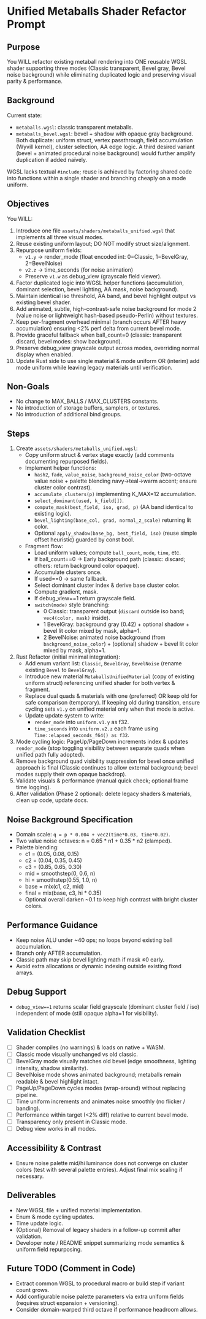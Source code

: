 # Unified Metaballs Shader Refactor Prompt

## Purpose
You WILL refactor existing metaball rendering into ONE reusable WGSL shader supporting three modes (Classic transparent, Bevel gray, Bevel noise background) while eliminating duplicated logic and preserving visual parity & performance.

## Background
Current state:
- `metaballs.wgsl`: classic transparent metaballs.
- `metaballs_bevel.wgsl`: bevel + shadow with opaque gray background.
Both duplicate: uniform struct, vertex passthrough, field accumulation (Wyvill kernel), cluster selection, AA edge logic. A third desired variant (bevel + animated procedural noise background) would further amplify duplication if added naïvely.

WGSL lacks textual `#include`; reuse is achieved by factoring shared code into functions within a single shader and branching cheaply on a mode uniform.

## Objectives
You WILL:
1. Introduce one file `assets/shaders/metaballs_unified.wgsl` that implements all three visual modes.
2. Reuse existing uniform layout; DO NOT modify struct size/alignment.
3. Repurpose uniform fields:
   - `v1.y` -> render_mode (float encoded int: 0=Classic, 1=BevelGray, 2=BevelNoise)
   - `v2.z` -> time_seconds (for noise animation)
   - Preserve `v1.w` as debug_view (grayscale field viewer).
4. Factor duplicated logic into WGSL helper functions (accumulation, dominant selection, bevel lighting, AA mask, noise background).
5. Maintain identical iso threshold, AA band, and bevel highlight output vs existing bevel shader.
6. Add animated, subtle, high-contrast-safe noise background for mode 2 (value noise or lightweight hash-based pseudo-Perlin) without textures.
7. Keep per-fragment overhead minimal (branch occurs AFTER heavy accumulation) ensuring <2% perf delta from current bevel mode.
8. Provide graceful fallback when ball_count=0 (classic: transparent discard, bevel modes: show background).
9. Preserve debug_view grayscale output across modes, overriding normal display when enabled.
10. Update Rust side to use single material & mode uniform OR (interim) add mode uniform while leaving legacy materials until verification.

## Non-Goals
- No change to MAX_BALLS / MAX_CLUSTERS constants.
- No introduction of storage buffers, samplers, or textures.
- No introduction of additional bind groups.

## Steps
1. Create `assets/shaders/metaballs_unified.wgsl`:
   - Copy uniform struct & vertex stage exactly (add comments documenting repurposed fields).
   - Implement helper functions:
     - `hash2`, `fade`, `value_noise`, `background_noise_color` (two-octave value noise + palette blending navy→teal→warm accent; ensure cluster color contrast).
     - `accumulate_clusters(p)` implementing K_MAX=12 accumulation.
     - `select_dominant(used, k_field[])`.
     - `compute_mask(best_field, iso, grad, p)` (AA band identical to existing logic).
     - `bevel_lighting(base_col, grad, normal_z_scale)` returning lit color.
     - Optional `apply_shadow(base_bg, best_field, iso)` (reuse simple offset heuristic) guarded by const bool.
   - Fragment flow:
     - Load uniform values; compute `ball_count`, `mode`, `time`, etc.
     - If ball_count==0 -> Early background path (classic: discard; others: return background color opaque).
     - Accumulate clusters once.
     - If used==0 -> same fallback.
     - Select dominant cluster index & derive base cluster color.
     - Compute gradient, mask.
     - If debug_view==1 return grayscale field.
     - `switch(mode)` style branching:
       - 0 Classic: transparent output (`discard` outside iso band; `vec4(color, mask)` inside).
       - 1 BevelGray: background gray (0.42) + optional shadow + bevel lit color mixed by mask, alpha=1.
       - 2 BevelNoise: animated noise background (from `background_noise_color`) + (optional) shadow + bevel lit color mixed by mask, alpha=1.
2. Rust Refactor (initial minimal integration):
   - Add enum variant list: `Classic`, `BevelGray`, `BevelNoise` (rename existing `Bevel` to `BevelGray`).
   - Introduce new material `MetaballsUnifiedMaterial` (copy of existing uniform struct) referencing unified shader for both vertex & fragment.
   - Replace dual quads & materials with one (preferred) OR keep old for safe comparison (temporary). If keeping old during transition, ensure cycling sets `v1.y` on unified material only when that mode is active.
   - Update update system to write:
     - `render_mode` into `uniform.v1.y` as f32.
     - `time_seconds` into `uniform.v2.z` each frame using `Time::elapsed_seconds_f64() as f32`.
3. Mode cycling logic: PageUp/PageDown increments index & updates `render_mode` (stop toggling visibility between separate quads when unified path fully adopted).
4. Remove background quad visibility suppression for bevel once unified approach is final (Classic continues to allow external background; bevel modes supply their own opaque backdrop).
5. Validate visuals & performance (manual quick check; optional frame time logging).
6. After validation (Phase 2 optional): delete legacy shaders & materials, clean up code, update docs.

## Noise Background Specification
- Domain scale: `q = p * 0.004 + vec2(time*0.03, time*0.02)`.
- Two value noise octaves: n = 0.65 * n1 + 0.35 * n2 (clamped).
- Palette blending:
  - c1 = (0.05, 0.08, 0.15)
  - c2 = (0.04, 0.35, 0.45)
  - c3 = (0.85, 0.65, 0.30)
  - mid = smoothstep(0, 0.6, n)
  - hi  = smoothstep(0.55, 1.0, n)
  - base = mix(c1, c2, mid)
  - final = mix(base, c3, hi * 0.35)
  - Optional overall darken ~0.1 to keep high contrast with bright cluster colors.

## Performance Guidance
- Keep noise ALU under ~40 ops; no loops beyond existing ball accumulation.
- Branch only AFTER accumulation.
- Classic path may skip bevel lighting math if mask ≤0 early.
- Avoid extra allocations or dynamic indexing outside existing fixed arrays.

## Debug Support
- `debug_view==1` returns scalar field grayscale (dominant cluster field / iso) independent of mode (still opaque alpha=1 for visibility).

## Validation Checklist
- [ ] Shader compiles (no warnings) & loads on native + WASM.
- [ ] Classic mode visually unchanged vs old classic.
- [ ] BevelGray mode visually matches old bevel (edge smoothness, lighting intensity, shadow similarity).
- [ ] BevelNoise mode shows animated background; metaballs remain readable & bevel highlight intact.
- [ ] PageUp/PageDown cycles modes (wrap-around) without replacing pipeline.
- [ ] Time uniform increments and animates noise smoothly (no flicker / banding).
- [ ] Performance within target (<2% diff) relative to current bevel mode.
- [ ] Transparency only present in Classic mode.
- [ ] Debug view works in all modes.

## Accessibility & Contrast
- Ensure noise palette mid/hi luminance does not converge on cluster colors (test with several palette entries). Adjust final mix scaling if necessary.

## Deliverables
- New WGSL file + unified material implementation.
- Enum & mode cycling updates.
- Time update logic.
- (Optional) Removal of legacy shaders in a follow-up commit after validation.
- Developer note / README snippet summarizing mode semantics & uniform field repurposing.

## Future TODO (Comment in Code)
- Extract common WGSL to procedural macro or build step if variant count grows.
- Add configurable noise palette parameters via extra uniform fields (requires struct expansion + versioning).
- Consider domain-warped third octave if performance headroom allows.

```
